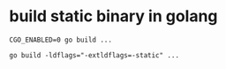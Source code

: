 # build static binary in golang

```
CGO_ENABLED=0 go build ...

go build -ldflags="-extldflags=-static" ...
```
